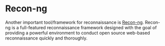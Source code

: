 # Recon-ng 

Another important tool/framework for reconnaissance is [Recon-ng](https://github.com/lanmaster53/recon-ng). Recon-ng is a full-featured reconnaissance framework designed with the goal of providing a powerful environment to conduct open source web-based reconnaissance quickly and thoroughly.
